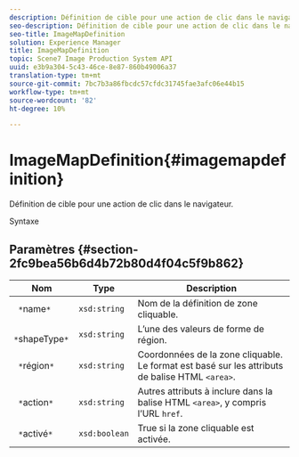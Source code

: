 ```yaml
---
description: Définition de cible pour une action de clic dans le navigateur.
seo-description: Définition de cible pour une action de clic dans le navigateur.
seo-title: ImageMapDefinition
solution: Experience Manager
title: ImageMapDefinition
topic: Scene7 Image Production System API
uuid: e3b9a304-5c43-46ce-8e87-860b49006a37
translation-type: tm+mt
source-git-commit: 7bc7b3a86fbcdc57cfdc31745fae3afc06e44b15
workflow-type: tm+mt
source-wordcount: '82'
ht-degree: 10%

---
```



# ImageMapDefinition{#imagemapdefinition}

Définition de cible pour une action de clic dans le navigateur.

Syntaxe

## Paramètres {#section-2fc9bea56b6d4b72b80d4f04c5f9b862}

| Nom | Type | Description |
|---|---|---|
| ` *`name`*` | `xsd:string` | Nom de la définition de zone cliquable. |
| ` *`shapeType`*` | `xsd:string` | L’une des valeurs de forme de région. |
| ` *`région`*` | `xsd:string` | Coordonnées de la zone cliquable. Le format est basé sur les attributs de balise HTML `<area>`. |
| ` *`action`*` | `xsd:string` | Autres attributs à inclure dans la balise HTML `<area>`, y compris l’URL `href`. |
| ` *`activé`*` | `xsd:boolean` | True si la zone cliquable est activée. |

